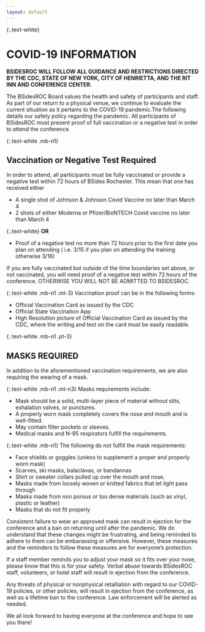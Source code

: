 ```yaml
---
layout: default
---
```

{:.text-white}
# COVID-19 INFORMATION
**BSIDESROC WILL FOLLOW ALL GUIDANCE AND RESTRICTIONS DIRECTED BY THE CDC, STATE OF NEW YORK, CITY OF HENRIETTA, AND THE RIT INN AND CONFERENCE CENTER.**

The BSidesROC Board values the health and safety of participants and staff. As part of our return to a physical venue, we continue to evaluate the current situation as it pertains to the COVID-19 pandemic.The following details our safety policy regarding the pandemic. All participants of BSidesROC must present proof of full vaccination or a negative test in order to attend the conference.

{:.text-white .mb-n1}
## Vaccination or Negative Test Required

In order to attend, all participants must be fully vaccinated or provide a negative test within 72 hours of BSides Rochester. This mean that one has received either
* A single shot of Johnson & Johnson Covid Vaccine no later than March 4
* 2 shots of either Moderna or Pfizer/BioNTECH Covid vaccine no later than March 4

{:.text-white}
**OR** 

* Proof of a negative test no more than 72 hours prior to the first date you plan on attending ( i.e. 3/15 if you plan on attending the training otherwise 3/16) 

If you are fully vaccinated but outside of the time boundaries set above, or not vaccinated, you will need proof of a negative test within 72 hours of the conference. OTHERWISE YOU WILL NOT BE ADMITTED TO BSIDESROC.

{:.text-white .mb-n1 .mt-3}
Vaccination proof can be in the following forms:
* Official Vaccination Card as issued by the CDC
* Official State Vaccination App
* High Resolution picture of Official Vaccination Card as issued by the CDC, where the writing and text on the card must be easily readable.

{:.text-white .mb-n1 .pt-3}
## MASKS REQUIRED

In addition to the aforementioned vaccination requirements, we are also requiring the wearing of a mask.

{:.text-white .mb-n1 .mt-n3}
Masks requirements include:
* Mask should be a solid, multi-layer piece of material without slits, exhalation valves, or punctures.
* A properly worn mask completely covers the nose and mouth and is well-fitted.
* May contain filter pockets or sleeves.
* Medical masks and N-95 respirators fulfill the requirements.

{:.text-white .mb-n1}
The following do not fulfill the mask requirements:
* Face shields or goggles (unless to supplement a proper and properly worn mask)
* Scarves, ski masks, balaclavas, or bandannas
* Shirt or sweater collars pulled up over the mouth and nose.
* Masks made from loosely woven or knitted fabrics that let light pass through
* Masks made from non porous or too dense materials (such as vinyl, plastic or leather)
* Masks that do not fit properly

Consistent failure to wear an approved mask can result in ejection for the conference and a ban on returning until after the pandemic. We do understand that these changes might be frustrating, and being reminded to adhere to them can be embarassing or offensive. However, these measures and the reminders to follow these measures are for everyone’s protection.

If a staff member reminds you to adjust your mask so it fits over your nose, please know that this is for your safety. Verbal abuse towards BSidesROC staff, volunteers, or hotel staff will result in ejection from the conference.

Any threats of physical or nonphysical retalliation with regard to our COVID-19 policies, or other policies, will result in ejection from the conference, as well as a lifetime ban to the conference. Law enforcement will be alerted as needed.

We all look forward to having everyone at the conference and hope to see you there!

